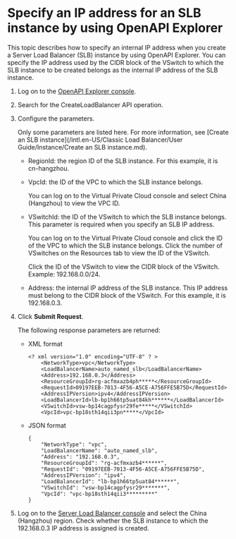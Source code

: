 # Specify an IP address for an SLB instance by using OpenAPI Explorer

This topic describes how to specify an internal IP address when you create a Server Load Balancer \(SLB\) instance by using OpenAPI Explorer. You can specify the IP address used by the CIDR block of the VSwitch to which the SLB instance to be created belongs as the internal IP address of the SLB instance.

1.  Log on to the [OpenAPI Explorer console](https://api.aliyun.com/).

2.  Search for the CreateLoadBalancer API operation.

3.  Configure the parameters.

    Only some parameters are listed here. For more information, see [Create an SLB instance](/intl.en-US/Classic Load Balancer/User Guide/Instance/Create an SLB instance.md).

    -   RegionId: the region ID of the SLB instance. For this example, it is cn-hangzhou.
    -   VpcId: the ID of the VPC to which the SLB instance belongs.

        You can log on to the Virtual Private Cloud console and select China \(Hangzhou\) to view the VPC ID.

    -   VSwitchId: the ID of the VSwitch to which the SLB instance belongs. This parameter is required when you specify an SLB IP address.

        You can log on to the Virtual Private Cloud console and click the ID of the VPC to which the SLB instance belongs. Click the number of VSwitches on the Resources tab to view the ID of the VSwitch.

        Click the ID of the VSwitch to view the CIDR block of the VSwitch. Example: 192.168.0.0/24.

    -   Address: the internal IP address of the SLB instance. This IP address must belong to the CIDR block of the VSwitch. For this example, it is 192.168.0.3.
4.  Click **Submit Request**.

    The following response parameters are returned:

    -   XML format

        ```
        <? xml version="1.0" encoding="UTF-8" ? >
            <NetworkType>vpc</NetworkType>
            <LoadBalancerName>auto_named_slb</LoadBalancerName>
            <Address>192.168.0.3</Address>
            <ResourceGroupId>rg-acfmxazb4ph*****</ResourceGroupId>
            <RequestId>09197EEB-7013-4F56-A5CE-A756FFE5B75D</RequestId>
            <AddressIPVersion>ipv4</AddressIPVersion>
            <LoadBalancerId>lb-bp1h66tp5uat84kh******</LoadBalancerId>
            <VSwitchId>vsw-bp14cagpfysr29fe*****</VSwitchId>
            <VpcId>vpc-bp18sth14qii3pn*****</VpcId>
        ```

    -   JSON format

        ```
        {
            "NetworkType": "vpc", 
            "LoadBalancerName": "auto_named_slb", 
            "Address": "192.168.0.3", 
            "ResourceGroupId": "rg-acfmxazb4******", 
            "RequestId": "09197EEB-7013-4F56-A5CE-A756FFE5B75D", 
            "AddressIPVersion": "ipv4", 
            "LoadBalancerId": "lb-bp1h66tp5uat84******", 
            "VSwitchId": "vsw-bp14cagpfysr29*******", 
            "VpcId": "vpc-bp18sth14qii3*********"
        }
        ```

5.  Log on to the [Server Load Balancer console](https://slb.console.aliyun.com/slb/cn-hangzhou/slbs) and select the China \(Hangzhou\) region. Check whether the SLB instance to which the 192.168.0.3 IP address is assigned is created.


